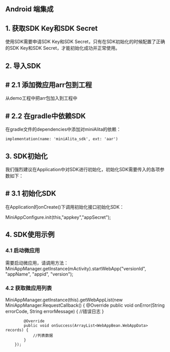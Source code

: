 ## Android 端集成

##  1. 获取SDK Key和SDK Secret
使用SDK需要申请SDK Key和SDK Secret，只有在SDK初始化的时候配置了正确的SDK Key和SDK Secret，才能初始化成功并正常使用。

##  2. 导入SDK
## # 2.1 添加微应用arr包到工程
从demo工程中把arr包加入到工程中
## # 2.2 在gradle中依赖SDK
在gradle文件的dependencies中添加对miniAlita的依赖：

    implementation(name: 'miniAlita_sdk', ext: 'aar')

##  3. SDK初始化
我们强烈建议在Application中对SDK进行初始化，初始化SDK需要传入的各项参数如下：

## # 3.1 初始化SDK
在Application的onCreate()下调用初始化接口初始化SDK：

MiniAppConfigure.init(this,"appkey","appSecret");

##  4. SDK使用示例
###  4.1 启动微应用
需要启动微应用，请调用方法：
MiniAppManager.getInstance(mActivity).startWebApp("versionId", "appName", "appid", "version");

###  4.2 获取微应用列表

MiniAppManager.getInstance(this).getWebAppList(new MiniAppManager.RequestCallback() {
            @Override
            public void onError(String errorCode, String errorMessage) {
                //错误日志
            }

            @Override
            public void onSuccess(ArrayList<WebAppBean.WebAppData> records) {
                //列表数据
            }
        });


